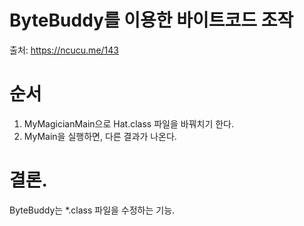 # ByteBuddy를 이용한 바이트코드 조작
출처: https://ncucu.me/143

# 순서
1. MyMagicianMain으로 Hat.class 파일을 바꿔치기 한다.
2. MyMain을 실행하면, 다른 결과가 나온다.

# 결론.
ByteBuddy는 *.class 파일을 수정하는 기능.